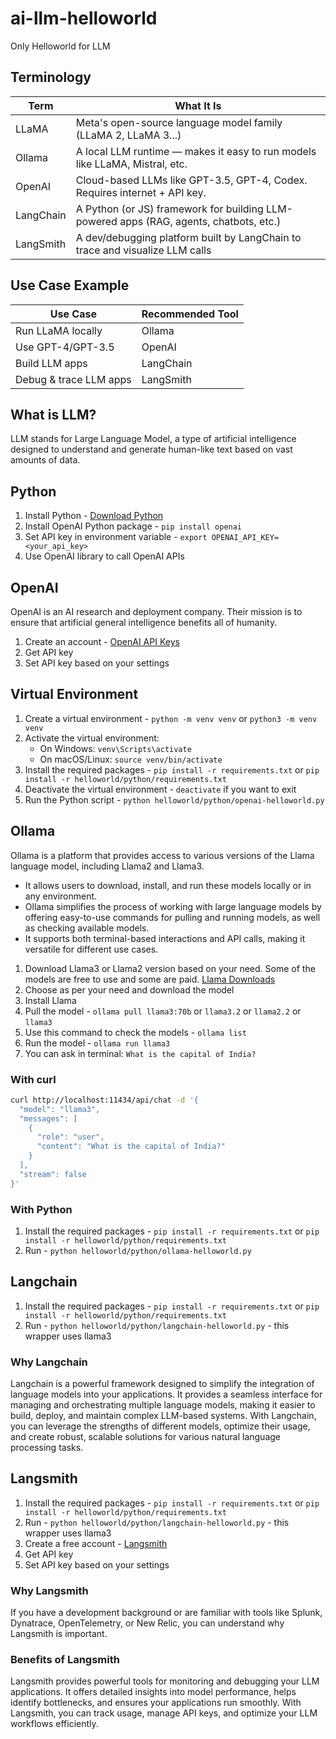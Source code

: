 # ai-llm-helloworld
Only Helloworld for LLM

## Terminology

| Term      | What It Is                                                                 |
|-----------|----------------------------------------------------------------------------|
| LLaMA     | Meta's open-source language model family (LLaMA 2, LLaMA 3...)             |
| Ollama    | A local LLM runtime — makes it easy to run models like LLaMA, Mistral, etc.|
| OpenAI    | Cloud-based LLMs like GPT-3.5, GPT-4, Codex. Requires internet + API key.  |
| LangChain | A Python (or JS) framework for building LLM-powered apps (RAG, agents, chatbots, etc.) |
| LangSmith | A dev/debugging platform built by LangChain to trace and visualize LLM calls |


## Use Case Example

| Use Case              | Recommended Tool |
|-----------------------|------------------|
| Run LLaMA locally     | Ollama           |
| Use GPT-4/GPT-3.5     | OpenAI           |
| Build LLM apps        | LangChain        |
| Debug & trace LLM apps| LangSmith        |

## What is LLM?
LLM stands for Large Language Model, a type of artificial intelligence designed to understand and generate human-like text based on vast amounts of data.

## Python
1. Install Python - [Download Python](https://www.python.org/downloads/)
2. Install OpenAI Python package - `pip install openai`
3. Set API key in environment variable - `export OPENAI_API_KEY=<your_api_key>`
4. Use OpenAI library to call OpenAI APIs

## OpenAI
OpenAI is an AI research and deployment company. Their mission is to ensure that artificial general intelligence benefits all of humanity.

1. Create an account - [OpenAI API Keys](https://platform.openai.com/api-keys)
2. Get API key
3. Set API key based on your settings

## Virtual Environment
1. Create a virtual environment - `python -m venv venv` or `python3 -m venv venv`
2. Activate the virtual environment:
    - On Windows: `venv\Scripts\activate`
    - On macOS/Linux: `source venv/bin/activate`
3. Install the required packages - `pip install -r requirements.txt` or `pip install -r helloworld/python/requirements.txt`
4. Deactivate the virtual environment - `deactivate` if you want to exit
5. Run the Python script - `python helloworld/python/openai-helloworld.py`

## Ollama
Ollama is a platform that provides access to various versions of the Llama language model, including Llama2 and Llama3. 

- It allows users to download, install, and run these models locally or in any environment.
- Ollama simplifies the process of working with large language models by offering easy-to-use commands for pulling and running models, as well as checking available models.
- It supports both terminal-based interactions and API calls, making it versatile for different use cases.

1. Download Llama3 or Llama2 version based on your need. Some of the models are free to use and some are paid. [Llama Downloads](https://www.llama.com/llama-downloads/)
2. Choose as per your need and download the model
3. Install Llama
4. Pull the model - `ollama pull llama3:70b` or `llama3.2` or `llama2.2` or `llama3`
5. Use this command to check the models - `ollama list`
6. Run the model - `ollama run llama3`
7. You can ask in terminal: `What is the capital of India?`

### With curl
```sh
curl http://localhost:11434/api/chat -d '{
  "model": "llama3",
  "messages": [
    {
      "role": "user",
      "content": "What is the capital of India?"
    }
  ],
  "stream": false
}'
```

### With Python
1. Install the required packages - `pip install -r requirements.txt` or `pip install -r helloworld/python/requirements.txt`
2. Run - `python helloworld/python/ollama-helloworld.py`

## Langchain
1. Install the required packages - `pip install -r requirements.txt` or `pip install -r helloworld/python/requirements.txt`
2. Run - `python helloworld/python/langchain-helloworld.py` - this wrapper uses llama3

### Why Langchain
Langchain is a powerful framework designed to simplify the integration of language models into your applications. It provides a seamless interface for managing and orchestrating multiple language models, making it easier to build, deploy, and maintain complex LLM-based systems. With Langchain, you can leverage the strengths of different models, optimize their usage, and create robust, scalable solutions for various natural language processing tasks.

## Langsmith
1. Install the required packages - `pip install -r requirements.txt` or `pip install -r helloworld/python/requirements.txt`
2. Run - `python helloworld/python/langchain-helloworld.py` - this wrapper uses llama3
3. Create a free account - [Langsmith](https://www.langsmith.com/)
4. Get API key
5. Set API key based on your settings

### Why Langsmith
If you have a development background or are familiar with tools like Splunk, Dynatrace, OpenTelemetry, or New Relic, you can understand why Langsmith is important.

### Benefits of Langsmith
Langsmith provides powerful tools for monitoring and debugging your LLM applications. It offers detailed insights into model performance, helps identify bottlenecks, and ensures your applications run smoothly. With Langsmith, you can track usage, manage API keys, and optimize your LLM workflows efficiently.